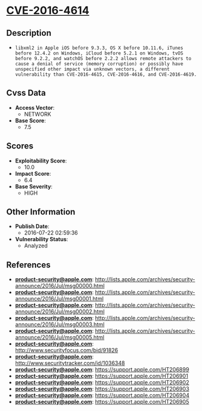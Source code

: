 
# [CVE-2016-4614](https://cve.mitre.org/cgi-bin/cvename.cgi?name=CVE-2016-4614)

## Description

- `libxml2 in Apple iOS before 9.3.3, OS X before 10.11.6, iTunes before 12.4.2 on Windows, iCloud before 5.2.1 on Windows, tvOS before 9.2.2, and watchOS before 2.2.2 allows remote attackers to cause a denial of service (memory corruption) or possibly have unspecified other impact via unknown vectors, a different vulnerability than CVE-2016-4615, CVE-2016-4616, and CVE-2016-4619.`

## Cvss Data

- **Access Vector**:
  - NETWORK
- **Base Score**:
  - 7.5

## Scores

- **Exploitability Score**:
  - 10.0
- **Impact Score**:
  - 6.4
- **Base Severity**:
  - HIGH

## Other Information

- **Publish Date**:
  - 2016-07-22 02:59:36
- **Vulnerability Status**:
  - Analyzed

## References

- **product-security@apple.com**: http://lists.apple.com/archives/security-announce/2016/Jul/msg00000.html
- **product-security@apple.com**: http://lists.apple.com/archives/security-announce/2016/Jul/msg00001.html
- **product-security@apple.com**: http://lists.apple.com/archives/security-announce/2016/Jul/msg00002.html
- **product-security@apple.com**: http://lists.apple.com/archives/security-announce/2016/Jul/msg00003.html
- **product-security@apple.com**: http://lists.apple.com/archives/security-announce/2016/Jul/msg00005.html
- **product-security@apple.com**: http://www.securityfocus.com/bid/91826
- **product-security@apple.com**: http://www.securitytracker.com/id/1036348
- **product-security@apple.com**: https://support.apple.com/HT206899
- **product-security@apple.com**: https://support.apple.com/HT206901
- **product-security@apple.com**: https://support.apple.com/HT206902
- **product-security@apple.com**: https://support.apple.com/HT206903
- **product-security@apple.com**: https://support.apple.com/HT206904
- **product-security@apple.com**: https://support.apple.com/HT206905
